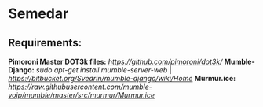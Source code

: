 # Semedar
Requirements:
--------------
**Pimoroni Master DOT3k files:** *https://github.com/pimoroni/dot3k/*
**Mumble-Django:** *sudo apt-get install mumble-server-web* | *https://bitbucket.org/Svedrin/mumble-django/wiki/Home*
**Murmur.ice:** *https://raw.githubusercontent.com/mumble-voip/mumble/master/src/murmur/Murmur.ice*
